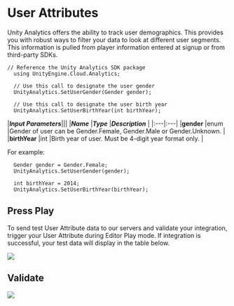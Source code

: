 User Attributes
===============

Unity Analytics offers the ability to track user demographics. This provides you with robust ways to filter your data to look at different user segments. This information is pulled from player information entered at signup or from third-party SDKs.

````
// Reference the Unity Analytics SDK package
  using UnityEngine.Cloud.Analytics;

  // Use this call to designate the user gender
  UnityAnalytics.SetUserGender(Gender gender);

  // Use this call to designate the user birth year
  UnityAnalytics.SetUserBirthYear(int birthYear);
````

|**_Input Parameters_**|||
|**_Name_** |**_Type_** |**_Description_** |
|:---|:---|
|__gender__ |enum |Gender of user can be Gender.Female, Gender.Male or Gender.Unknown. |
|__birthYear__ |int |Birth year of user. Must be 4-digit year format only. |


For example:

````
  Gender gender = Gender.Female;
  UnityAnalytics.SetUserGender(gender);

  int birthYear = 2014;
  UnityAnalytics.SetUserBirthYear(birthYear);
````

Press Play 
----------
To send test User Attribute data to our servers and validate your integration, trigger your User Attribute during Editor Play mode. If integration is successful, your test data will display in the table below.

![](../uploads/Main/AnalyticsPlayGame.gif)

Validate
--------
![](../uploads/Main/AnalyticsValidate.png)
